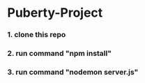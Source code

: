 # Puberty-Project

### 1. clone this repo <br/>
### 2. run command "npm install" <br/>
### 3. run command "nodemon server.js"

